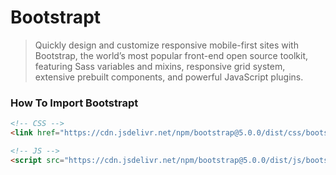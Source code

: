 # Bootstrapt

> Quickly design and customize responsive mobile-first sites with Bootstrap, the world’s most popular front-end open source toolkit, featuring Sass variables and mixins, responsive grid system, extensive prebuilt components, and powerful JavaScript plugins.

### How To Import Bootstrapt

``` HTML
<!-- CSS -->
<link href="https://cdn.jsdelivr.net/npm/bootstrap@5.0.0/dist/css/bootstrap.min.css" rel="stylesheet" integrity="sha384-wEmeIV1mKuiNpC+IOBjI7aAzPcEZeedi5yW5f2yOq55WWLwNGmvvx4Um1vskeMj0" crossorigin="anonymous">
```

``` HTML
<!-- JS -->
<script src="https://cdn.jsdelivr.net/npm/bootstrap@5.0.0/dist/js/bootstrap.bundle.min.js" integrity="sha384-p34f1UUtsS3wqzfto5wAAmdvj+osOnFyQFpp4Ua3gs/ZVWx6oOypYoCJhGGScy+8" crossorigin="anonymous"></script>
```